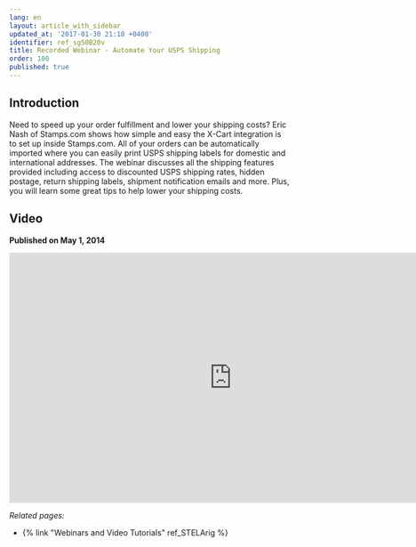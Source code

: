 ```yaml
---
lang: en
layout: article_with_sidebar
updated_at: '2017-01-30 21:18 +0400'
identifier: ref_sg50B20v
title: Recorded Webinar - Automate Your USPS Shipping
order: 100
published: true
---
```

## Introduction
Need to speed up your order fulfillment and lower your shipping costs? Eric Nash of Stamps.com shows how simple and easy the X-Cart integration is to set up inside Stamps.com. All of your orders can be automatically imported where you can easily print USPS shipping labels for domestic and international addresses. The webinar discusses all the shipping features provided including access to discounted USPS shipping rates, hidden postage, return shipping labels, shipment notification emails and more. Plus, you will learn some great tips to help lower your shipping costs.

## Video
**Published on May 1, 2014**
<iframe class="youtube-player" type="text/html" style="width: 800px; height: 450px" src="https://www.youtube.com/embed/gmR3uBNvOEg" frameborder="0"></iframe>


_Related pages:_

*   {% link "Webinars and Video Tutorials" ref_STELArig %}